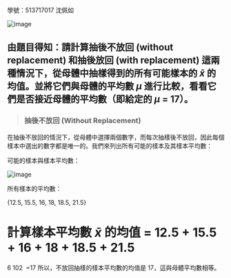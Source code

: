 學號：513717017 沈佩如

![image](https://github.com/user-attachments/assets/9096888e-606e-45eb-9998-e923d278e374)

## 由題目得知：請計算抽後不放回 (without replacement) 和抽後放回 (with replacement) 這兩種情況下，從母體中抽樣得到的所有可能樣本的 $\bar{x}$ 的均值。並將它們與母體的平均數 $\mu$ 進行比較，看看它們是否接近母體的平均數（即給定的 $\mu$ = 17）。
>
>### 抽後不放回 (Without Replacement)
在抽後不放回的情況下，從母體中選擇兩個數字，而每次抽樣後不放回，因此每個樣本中選出的數字都是唯一的。我們來列出所有可能的樣本及其樣本平均數：

可能的樣本與樣本平均數：

![image](https://github.com/user-attachments/assets/b883f2c1-a581-4b39-b0ad-6a79ea78b6cd)

所有樣本的平均數：

{12.5, 15.5, 16, 18, 18.5, 21.5}

計算樣本平均數 $\bar{x}$ 的均值 = 12.5 + 15.5 + 16 + 18 + 18.5 + 21.5
​
 = 
6
102
​
 =17
所以，不放回抽樣的樣本平均數的均值是 17，這與母體平均數相等。

